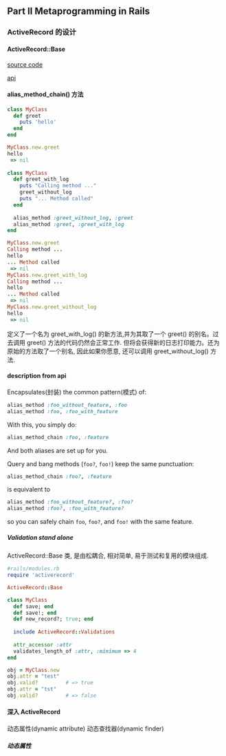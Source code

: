 ## Part II Metaprogramming in Rails

### ActiveRecord 的设计

#### ActiveRecord::Base

[source code](https://github.com/rails/rails/blob/8dbf337e0a7e4db521aa2f5f992609fae98c329e/activerecord/lib/active_record.rb)

[api](http://api.rubyonrails.org/classes/ActiveRecord/Base.html)


#### alias_method_chain() 方法

```ruby
class MyClass
  def greet
    puts 'hello'
  end
end

MyClass.new.greet
hello
 => nil 
 
class MyClass
  def greet_with_log
    puts "Calling method ..."
    greet_without_log
    puts "... Method called"
  end
  
  alias_method :greet_without_log, :greet
  alias_method :greet, :greet_with_log
end

MyClass.new.greet
Calling method ...
hello
... Method called
 => nil 
MyClass.new.greet_with_log
Calling method ...
hello
... Method called
 => nil 
MyClass.new.greet_without_log
hello
 => nil 
```

定义了一个名为 greet_with_log() 的新方法,并为其取了一个  greet() 的别名。过去调用 greet() 方法的代码仍然会正常工作. 但将会获得新的日志打印能力。还为原始的方法取了一个别名, 因此如果你愿意, 还可以调用 greet_without_log() 方法.

#### description from api

Encapsulates(封装) the common pattern(模式) of:

```ruby
alias_method :foo_without_feature, :foo
alias_method :foo, :foo_with_feature
```

With this, you simply do:

```ruby
alias_method_chain :foo, :feature
```

And both aliases are set up for you.

Query and bang methods (`foo?`, `foo!`) keep the same punctuation:

```ruby
alias_method_chain :foo?, :feature
```

is equivalent to

```ruby
alias_method :foo_without_feature?, :foo?
alias_method :foo?, :foo_with_feature?
```

so you can safely chain `foo`, `foo?`, and `foo!` with the same feature.

##### Validation stand alone

ActiveRecord::Base 类, 是由松耦合, 相对简单, 易于测试和复用的模块组成.

```ruby
#rails/modules.rb
require 'activerecord'

ActiveRecord::Base

class MyClass
  def save; end
  def save!; end
  def new_record?; true; end
  
  include ActiveRecord::Validations
  
  attr_accessor :attr
  validates_length_of :attr, :minimum => 4
end

obj = MyClass.new
obj.attr = "test"
obj.valid?         # => true
obj.attr = "tst"
obj.valid?         # => false
```

#### 深入 ActiveRecord

动态属性(dynamic attribute) 动态查找器(dynamic finder)

##### 动态属性


